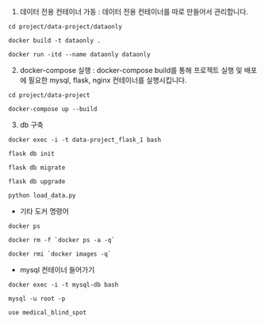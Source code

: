 1. 데이터 전용 컨테이너 가동 : 데이터 전용 컨테이너를 따로 만들어서 관리합니다.

```
cd project/data-project/dataonly

docker build -t dataonly .

docker run -itd --name dataonly dataonly
```

2. docker-compose 실행 : docker-compose build를 통해 프로젝트 실행 및 배포에 필요한 mysql, flask, nginx 컨테이너를 실행시킵니다.

```
cd project/data-project

docker-compose up --build
```

3. db 구축
```
docker exec -i -t data-project_flask_1 bash

flask db init

flask db migrate

flask db upgrade

python load_data.py
```

+ 기타 도커 명령어
```
docker ps

docker rm -f `docker ps -a -q`

docker rmi `docker images -q`
```
- mysql 컨테이너 들어가기
```
docker exec -i -t mysql-db bash

mysql -u root -p

use medical_blind_spot
```
